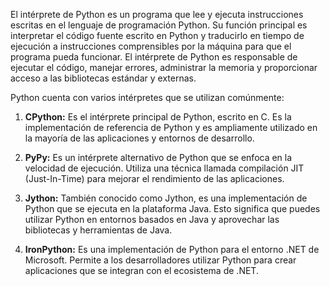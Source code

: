 El intérprete de Python es un programa que lee y ejecuta instrucciones escritas en el lenguaje de programación Python. Su función principal es interpretar el código fuente escrito en Python y traducirlo en tiempo de ejecución a instrucciones comprensibles por la máquina para que el programa pueda funcionar. El intérprete de Python es responsable de ejecutar el código, manejar errores, administrar la memoria y proporcionar acceso a las bibliotecas estándar y externas.

Python cuenta con varios intérpretes que se utilizan comúnmente:

1. **CPython:** Es el intérprete principal de Python, escrito en C. Es la implementación de referencia de Python y es ampliamente utilizado en la mayoría de las aplicaciones y entornos de desarrollo.
    
2. **PyPy:** Es un intérprete alternativo de Python que se enfoca en la velocidad de ejecución. Utiliza una técnica llamada compilación JIT (Just-In-Time) para mejorar el rendimiento de las aplicaciones.
    
3. **Jython:** También conocido como Jython, es una implementación de Python que se ejecuta en la plataforma Java. Esto significa que puedes utilizar Python en entornos basados en Java y aprovechar las bibliotecas y herramientas de Java.
    
4. **IronPython:** Es una implementación de Python para el entorno .NET de Microsoft. Permite a los desarrolladores utilizar Python para crear aplicaciones que se integran con el ecosistema de .NET.